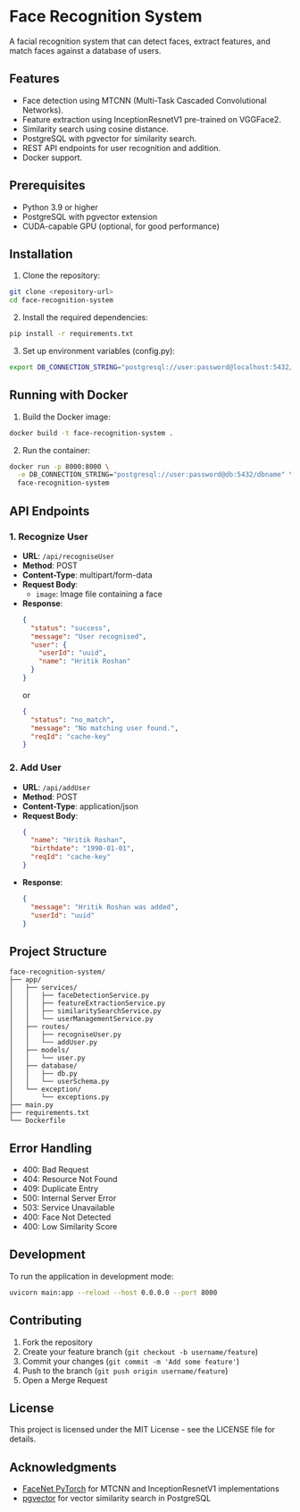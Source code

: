 # Face Recognition System

A facial recognition system that can detect faces, extract features, and match faces against a database of users.

## Features

- Face detection using MTCNN (Multi-Task Cascaded Convolutional Networks).
- Feature extraction using InceptionResnetV1 pre-trained on VGGFace2.
- Similarity search using cosine distance.
- PostgreSQL with pgvector for similarity search.
- REST API endpoints for user recognition and addition.
- Docker support.

## Prerequisites

- Python 3.9 or higher
- PostgreSQL with pgvector extension
- CUDA-capable GPU (optional, for good performance)

## Installation

1. Clone the repository:
```bash
git clone <repository-url>
cd face-recognition-system
```

2. Install the required dependencies:
```bash
pip install -r requirements.txt
```

3. Set up environment variables (config.py):
```bash
export DB_CONNECTION_STRING="postgresql://user:password@localhost:5432/dbname"
```

## Running with Docker

1. Build the Docker image:
```bash
docker build -t face-recognition-system .
```

2. Run the container:
```bash
docker run -p 8000:8000 \
  -e DB_CONNECTION_STRING="postgresql://user:password@db:5432/dbname" \
  face-recognition-system
```

## API Endpoints

### 1. Recognize User
- **URL**: `/api/recogniseUser`
- **Method**: POST
- **Content-Type**: multipart/form-data
- **Request Body**: 
  - `image`: Image file containing a face
- **Response**:
  ```json
  {
    "status": "success",
    "message": "User recognised",
    "user": {
      "userId": "uuid",
      "name": "Hritik Roshan"
    }
  }
  ```
  or
  ```json
  {
    "status": "no_match",
    "message": "No matching user found.",
    "reqId": "cache-key"
  }
  ```

### 2. Add User
- **URL**: `/api/addUser`
- **Method**: POST
- **Content-Type**: application/json
- **Request Body**:
  ```json
  {
    "name": "Hritik Roshan",
    "birthdate": "1990-01-01",
    "reqId": "cache-key"
  }
  ```
- **Response**:
  ```json
  {
    "message": "Hritik Roshan was added",
    "userId": "uuid"
  }
  ```

## Project Structure

```
face-recognition-system/
├── app/
│   ├── services/
│   │   ├── faceDetectionService.py
│   │   ├── featureExtractionService.py
│   │   ├── similaritySearchService.py
│   │   └── userManagementService.py
│   ├── routes/
│   │   ├── recogniseUser.py
│   │   └── addUser.py
│   ├── models/
│   │   └── user.py
│   ├── database/
│   │   ├── db.py
│   │   └── userSchema.py
│   └── exception/
│       └── exceptions.py
├── main.py
├── requirements.txt
└── Dockerfile
```

## Error Handling

- 400: Bad Request
- 404: Resource Not Found
- 409: Duplicate Entry
- 500: Internal Server Error
- 503: Service Unavailable
- 400: Face Not Detected
- 400: Low Similarity Score

## Development

To run the application in development mode:

```bash
uvicorn main:app --reload --host 0.0.0.0 --port 8000
```

## Contributing

1. Fork the repository
2. Create your feature branch (`git checkout -b username/feature`)
3. Commit your changes (`git commit -m 'Add some feature'`)
4. Push to the branch (`git push origin username/feature`)
5. Open a Merge Request

## License

This project is licensed under the MIT License - see the LICENSE file for details.

## Acknowledgments

- [FaceNet PyTorch](https://github.com/timesler/facenet-pytorch) for MTCNN and InceptionResnetV1 implementations
- [pgvector](https://github.com/pgvector/pgvector) for vector similarity search in PostgreSQL
